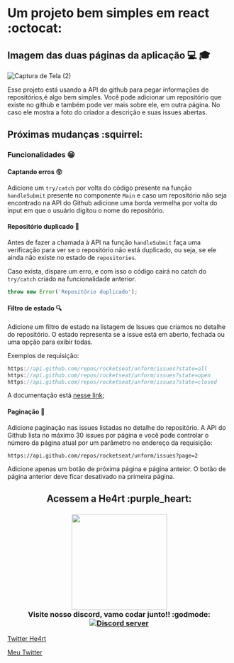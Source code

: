 # Um projeto bem simples em react :octocat:

## Imagem das duas páginas da aplicação :computer: :mortar_board:

![Captura de Tela (2)](https://user-images.githubusercontent.com/44484286/65918218-7bf5d080-e3af-11e9-8e30-81fd5d407fb9.png)


Esse projeto está usando a API do github para pegar informações de repositórios,é algo bem simples. Você pode adicionar um repositório que existe no github e também pode ver mais sobre ele, em outra página. No caso ele mostra a foto do criador a descrição e suas issues abertas.

## Próximas mudanças :squirrel:

### Funcionalidades :grin:

#### Captando erros :dizzy_face:

Adicione um ```try/catch``` por volta do código presente na função ```handleSubmit``` presente no componente ```Main``` e caso um repositório não seja encontrado na API do Github adicione uma borda vermelha por volta do input em que o usuário digitou o nome do repositório.

#### Repositório duplicado :page_facing_up:

Antes de fazer a chamada à API na função ```handleSubmit``` faça uma verificação para ver se o repositório não está duplicado, ou seja, se ele ainda não existe no estado de ```repositories```.

Caso exista, dispare um erro, e com isso o código cairá no catch do ```try/catch``` criado na funcionalidade anterior.

```js
throw new Error('Repositório duplicado');
```

#### Filtro de estado :mag:

Adicione um filtro de estado na listagem de Issues que criamos no detalhe do repositório. O estado representa se a issue está em aberto, fechada ou uma opção para exibir todas.

Exemplos de requisição:

```js
https://api.github.com/repos/rocketseat/unform/issues?state=all
https://api.github.com/repos/rocketseat/unform/issues?state=open
https://api.github.com/repos/rocketseat/unform/issues?state=closed
```

A documentação está [nesse link](https://developer.github.com/v3/issues/#parameters-1);


#### Paginação :paperclip:

Adicione paginação nas issues listadas no detalhe do repositório. A API do Github lista no máximo 30 issues por página e você pode controlar o número da página atual por um parâmetro no endereço da requisição:

```https://api.github.com/repos/rocketseat/unform/issues?page=2```

Adicione apenas um botão de próxima página e página anteior. O botão de página anterior deve ficar desativado na primeira página.

<h2 align="center">
  Acessem a He4rt :purple_heart:
</h2>

<h3 align="center">
  <img src="https://heartdevs.com/wp-content/uploads/2018/12/logo.png" width="215"><br>
    Visite nosso discord, vamo codar junto!! :godmode:
	<a href="https://discord.io/He4rt" target="_blank">
	<img src="https://discordapp.com/api/guilds/452926217558163456/embed.png" alt="Discord server"/></a><br>
</h3>

[Twitter He4rt](https://twitter.com/He4rtDevs)

[Meu Twitter](https://twitter.com/m7AeiHe4rt)